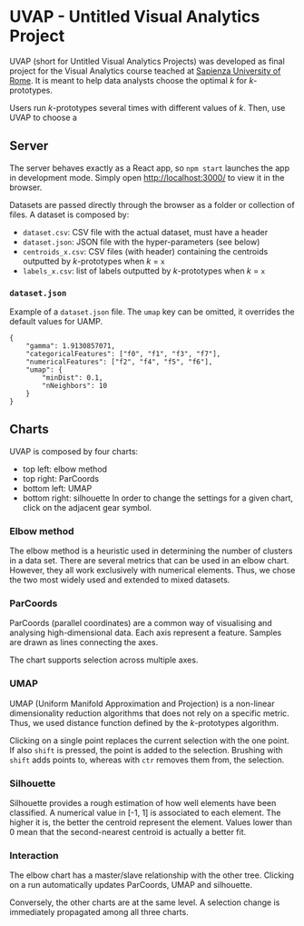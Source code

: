 # UVAP - Untitled Visual Analytics Project
UVAP (short for Untitled Visual Analytics Projects)  was developed as final project for the Visual Analytics course teached at [Sapienza University of Rome](https://www.uniroma1.it/en).
It is meant to  help data analysts choose the optimal *k* for *k*-prototypes.

Users run *k*-prototypes several times with different values of *k*.
Then, use UVAP to choose a 

## Server
The server behaves exactly as a React app, so `npm start` launches the app in development mode.
Simply open [http://localhost:3000/](http://localhost:3000/) to view it in the browser.

Datasets are passed directly through the browser as a folder or collection of files.
A dataset is composed by:
 - `dataset.csv`: CSV file with the actual dataset, must have a header
 - `dataset.json`: JSON file with the hyper-parameters (see below)
 - `centroids_x.csv`: CSV files (with header) containing the centroids outputted by *k*-prototypes when *k* = `x`
 - `labels_x.csv`: list of labels outputted by *k*-prototypes when *k* = `x`
 
### `dataset.json`
Example of a `dataset.json` file.
The `umap` key can be omitted, it overrides the default values for UAMP.
```
{
    "gamma": 1.9130857071,
    "categoricalFeatures": ["f0", "f1", "f3", "f7"],
    "numericalFeatures": ["f2", "f4", "f5", "f6"],
    "umap": {
        "minDist": 0.1,
        "nNeighbors": 10
    }
}
```


## Charts
UVAP is composed by four charts:
 - top left: elbow method
 - top right: ParCoords
 - bottom left: UMAP
 - bottom right: silhouette
In order to change the settings for a given chart, click on the adjacent gear symbol.
 
### Elbow method
The elbow method is a heuristic used in determining the number of clusters in a data set.
There are several metrics that can be used in an elbow chart.
However, they all work exclusively with numerical elements.
Thus, we chose the two most widely used and extended to mixed datasets.

### ParCoords
ParCoords (parallel coordinates) are a common way of visualising and analysing high-dimensional data.
Each axis represent a feature.
Samples are drawn as lines connecting the axes.

The chart supports selection across multiple axes.

### UMAP
UMAP (Uniform Manifold Approximation and Projection) is a non-linear dimensionality reduction algorithms that does not rely on a specific metric.
Thus, we used distance function defined by the *k*-prototypes algorithm.

Clicking on a single point replaces the current selection with the one point.
If also `shift` is pressed, the point is added to the selection.
Brushing with `shift` adds points to, whereas with `ctr` removes them from, the selection.

### Silhouette
Silhouette provides a rough estimation of how well elements have been classified.
A numerical value in \[-1, 1\] is associated to each element.
The higher it is, the better the centroid represent the element.
Values lower than 0 mean that the second-nearest centroid is actually a better fit.

### Interaction
The elbow chart has a master/slave relationship with the other tree.
Clicking on a run automatically updates ParCoords, UMAP and silhouette.

Conversely, the other charts are at the same level.
A selection change is immediately propagated among all three charts.

